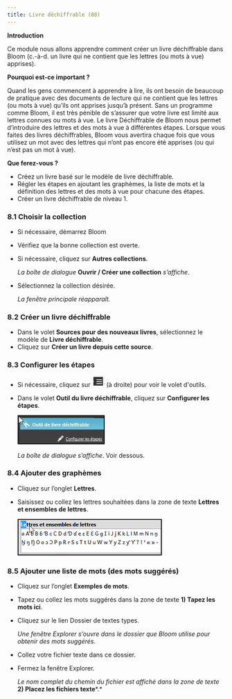 ```yaml
---
title: Livre déchiffrable (08)
---
```

**Introduction**

Ce module nous allons apprendre comment créer un livre déchiffrable dans Bloom (c.-à-d. un livre qui ne contient que les lettres (ou mots à vue) apprises).

**Pourquoi est-ce important ?**

Quand les gens commencent à apprendre à lire, ils ont besoin de beaucoup de pratique avec des documents de lecture qui ne contient que les lettres (ou mots à vue) qu’ils ont apprises jusqu’à présent. Sans un programme comme Bloom, il est très pénible de s’assurer que votre livre est limité aux lettres connues ou mots à vue. Le livre Déchiffrable de Bloom nous permet d’introduire des lettres et des mots à vue à différentes étapes. Lorsque vous faites des livres déchiffrables, Bloom vous avertira chaque fois que vous utilisez un mot avec des lettres qui n’ont pas encore été apprises (ou qui n’est pas un mot à vue).

**Que ferez-vous ?**

-   Créez un livre basé sur le modèle de livre déchiffrable.
-   Régler les étapes en ajoutant les graphèmes, la liste de mots et la définition des lettres et des mots à vue pour chacune des étapes.
-   Créer un livre déchiffrable de niveau 1.

### 8.1 Choisir la collection

-   Si nécessaire, démarrez Bloom
-   Vérifiez que la bonne collection est overte.
-   Si nécessaire, cliquez sur **Autres collections**.

    *La boîte de dialogue* **Ouvrir / Créer une collection** *s’affiche*.

-   Sélectionnez la collection désirée.

    *La fenêtre principale réapparaît.*

### 8.2 Créer un livre déchiffrable

-   Dans le volet **Sources pour des nouveaux livres**, sélectionnez le modèle de **Livre déchiffrable**.
-   Cliquez sur **Créer un livre depuis cette source**.

### 8.3 Configurer les étapes

-   Si nécessaire, cliquez sur ![](media/4174200024cb1d6577fcc3286ec3334a.png) (à droite) pour voir le volet d'outils.
-   Dans le volet **Outil du livre déchiffrable**, cliquez sur **Configurer les étapes**.

    ![](media/4675b10b278e3bb5e75d0f6f56a59764.jpeg)

    *La boîte de dialogue s’affiche*. Voir dessous.

### 8.4 Ajouter des graphèmes

-   Cliquez sur l’onglet **Lettres**.
-   Saisissez ou collez les lettres souhaitées dans la zone de texte **Lettres et ensembles de lettres**.

    ![](media/fffa9eb702c6cba948c1c2f65c274cee.png)

### 8.5 Ajouter une liste de mots (des mots suggérés)

-   Cliquez sur l’onglet **Exemples de mots**.
-   Tapez ou collez les mots suggérés dans la zone de texte **1) Tapez les mots ici**.
-   Cliquez sur le lien Dossier de textes types.

    *Une fenêtre Explorer s’ouvre dans le dossier que Bloom utilise pour obtenir des mots suggérés.*

-   Collez votre fichier texte dans ce dossier.
-   Fermez la fenêtre Explorer.

    *Le nom complet du chemin du fichier est affiché dans la zone de texte* **2) Placez les fichiers texte**\*.\*
